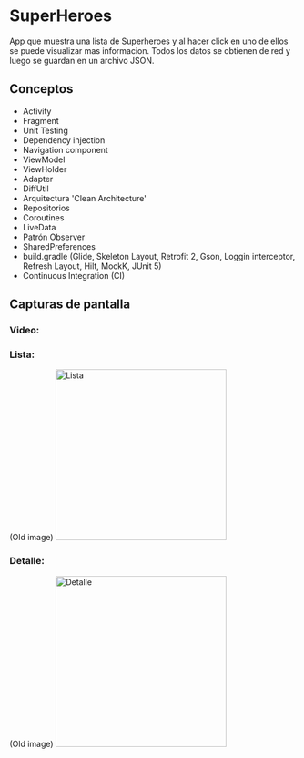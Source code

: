 # SuperHeroes
App que muestra una lista de Superheroes y al hacer click en uno de ellos se puede visualizar mas informacion. Todos los datos se obtienen de red y luego se guardan en un archivo JSON.

## Conceptos
- Activity
- Fragment
- Unit Testing
- Dependency injection
- Navigation component
- ViewModel
- ViewHolder
- Adapter
- DiffUtil
- Arquitectura 'Clean Architecture'
- Repositorios
- Coroutines
- LiveData
- Patrón Observer
- SharedPreferences
- build.gradle (Glide, Skeleton Layout, Retrofit 2, Gson, Loggin interceptor, Refresh Layout, Hilt, MockK, JUnit 5)
- Continuous Integration (CI)

## Capturas de pantalla
### Video:


### Lista:
(Old image)
<img src="https://github.com/ibrakor/SuperHeroesAndroid/assets/104716025/f547a936-a062-43ad-a012-c2ed5244497b" alt="Lista" width="300"/>

### Detalle:
(Old image)
<img src="https://github.com/ibrakor/SuperHeroesAndroid/assets/104716025/4ccd19b3-a4c9-4f84-ae6c-f8b432b18bcb" alt="Detalle" width="300"/>
